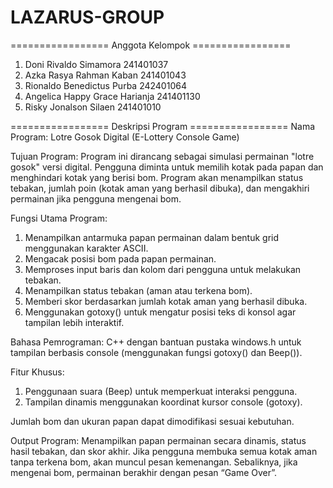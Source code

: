 # LAZARUS-GROUP

================= Anggota Kelompok =================
1. Doni Rivaldo Simamora          241401037
2. Azka Rasya Rahman Kaban	      241401043
3. Rionaldo Benedictus Purba	    242401064
4. Angelica Happy Grace Harianja	241401130
5. Risky Jonalson Silaen	        241401010

================= Deskripsi Program =================
Nama Program: Lotre Gosok Digital (E-Lottery Console Game)

Tujuan Program:
Program ini dirancang sebagai simulasi permainan "lotre gosok" versi digital. Pengguna diminta untuk memilih kotak pada papan dan menghindari kotak yang berisi bom. Program akan menampilkan status tebakan, jumlah poin (kotak aman yang berhasil dibuka), dan mengakhiri permainan jika pengguna mengenai bom.

Fungsi Utama Program:
1. Menampilkan antarmuka papan permainan dalam bentuk grid menggunakan karakter ASCII.
2. Mengacak posisi bom pada papan permainan.
3. Memproses input baris dan kolom dari pengguna untuk melakukan tebakan.
4. Menampilkan status tebakan (aman atau terkena bom).
5. Memberi skor berdasarkan jumlah kotak aman yang berhasil dibuka.
6. Menggunakan gotoxy() untuk mengatur posisi teks di konsol agar tampilan lebih interaktif.

Bahasa Pemrograman:
C++ dengan bantuan pustaka windows.h untuk tampilan berbasis console (menggunakan fungsi gotoxy() dan Beep()).

Fitur Khusus:
1. Penggunaan suara (Beep) untuk memperkuat interaksi pengguna.
2. Tampilan dinamis menggunakan koordinat kursor console (gotoxy).

Jumlah bom dan ukuran papan dapat dimodifikasi sesuai kebutuhan.

Output Program:
Menampilkan papan permainan secara dinamis, status hasil tebakan, dan skor akhir. Jika pengguna membuka semua kotak aman tanpa terkena bom, akan muncul pesan kemenangan. Sebaliknya, jika mengenai bom, permainan berakhir dengan pesan “Game Over”.
